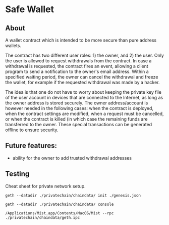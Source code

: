 
# Safe Wallet

## About
A wallet contract which is intended to be more secure than pure address wallets.

The contract has two different user roles: 1) the owner, and 2) the user.
Only the user is allowed to request withdrawals from the contract. In case
a withdrawal is requested, the contract fires an event, allowing a client
program to send a notification to the owner's email address. Within a specified
waiting period, the owner can cancel the withdrawal and freeze the wallet, for
example if the requested withdrawal was made by a hacker.

The idea is that one do not have to worry about keeping the private key file of
the user account in devices that are connected to the Internet, as long as the
owner address is stored securely. The owner address/account is however needed
in the following cases: when the contract is deployed, when the contract settings
are modified, when a request must be cancelled, or when the contract is killed
(in which case the remaining funds are transferred to the owner. These special
transactions can be generated offline to ensure security.

## Future features:
 - ability for the owner to add trusted withdrawal addresses

## Testing

Cheat sheet for private network setup.

```
geth --datadir ./privatechain/chaindata/ init ./genesis.json
```

```
geth --datadir ./privatechain/chaindata/ console
```

```
/Applications/Mist.app/Contents/MacOS/Mist --rpc ./privatechain/chaindata/geth.ipc
```
